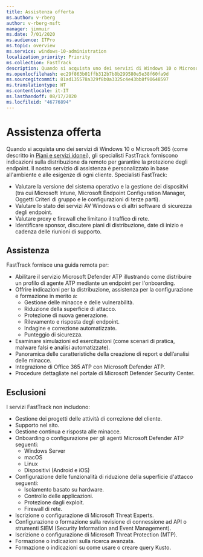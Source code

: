 ```yaml
---
title: Assistenza offerta
ms.author: v-rberg
author: v-rberg-msft
manager: jimmuir
ms.date: 7/01/2020
ms.audience: ITPro
ms.topic: overview
ms.service: windows-10-administration
localization_priority: Priority
ms.collection: FastTrack
description: Quando si acquista uno dei servizi di Windows 10 o Microsoft 365, gli specialisti FastTrack forniscono indicazioni sulla distribuzione da remoto per garantire la protezione degli endpoint. Il nostro servizio di assistenza è personalizzato in base all'ambiente e alle esigenze di ogni cliente.
ms.openlocfilehash: ec29f863b01ffb312b7b8b299580e5e38f60fa9d
ms.sourcegitcommit: 81ad135578a329f8b0a3325c4e43bb8f90648597
ms.translationtype: HT
ms.contentlocale: it-IT
ms.lasthandoff: 08/17/2020
ms.locfileid: "46776894"
---
```

# <a name="assistance-offered"></a>Assistenza offerta  

Quando si acquista uno dei servizi di Windows 10 o Microsoft 365 (come descritto in [Piani e servizi idonei](M365-eligible-services-and-plans.md)), gli specialisti FastTrack forniscono indicazioni sulla distribuzione da remoto per garantire la protezione degli endpoint. Il nostro servizio di assistenza è personalizzato in base all'ambiente e alle esigenze di ogni cliente. Specialisti FastTrack:
- Valutare la versione del sistema operativo e la gestione dei dispositivi (tra cui Microsoft Intune, Microsoft Endpoint Configuration Manager, Oggetti Criteri di gruppo e le configurazioni di terze parti).
- Valutare lo stato dei servizi AV Windows o di altri software di sicurezza degli endpoint.
- Valutare proxy e firewall che limitano il traffico di rete.
- Identificare sponsor, discutere piani di distribuzione, date di inizio e cadenza delle riunioni di supporto.

## <a name="assistance"></a>Assistenza

FastTrack fornisce una guida remota per:
- Abilitare il servizio Microsoft Defender ATP illustrando come distribuire un profilo di agente ATP mediante un endpoint per l'onboarding.
- Offrire indicazioni per la distribuzione, assistenza per la configurazione e formazione in merito a:
    - Gestione delle minacce e delle vulnerabilità.
    - Riduzione della superficie di attacco.
    - Protezione di nuova generazione.
    - Rilevamento e risposta degli endpoint.
    - Indagine e correzione automatizzate.
    - Punteggio di sicurezza.
- Esaminare simulazioni ed esercitazioni (come scenari di pratica, malware falsi e analisi automatizzate).
- Panoramica delle caratteristiche della creazione di report e dell’analisi delle minacce.
- Integrazione di Office 365 ATP con Microsoft Defender ATP.
- Procedure dettagliate nel portale di Microsoft Defender Security Center.

## <a name="out-of-scope"></a>Esclusioni

I servizi FastTrack non includono:
- Gestione dei progetti delle attività di correzione del cliente.
- Supporto nel sito.
- Gestione continua e risposta alle minacce.
- Onboarding o configurazione per gli agenti Microsoft Defender ATP seguenti:
   - Windows Server
   - macOS
   - Linux
   - Dispositivi (Android e iOS)
- Configurazione delle funzionalità di riduzione della superficie d'attacco seguenti:
    - Isolamento basato su hardware.
    - Controllo delle applicazioni.
    - Protezione dagli exploit.
    - Firewall di rete.
- Iscrizione o configurazione di Microsoft Threat Experts.
- Configurazione o formazione sulla revisione di connessione ad API o strumenti SIEM (Security Information and Event Management).
- Iscrizione o configurazione di Microsoft Threat Protection (MTP).
- Formazione o indicazioni sulla ricerca avanzata.
- Formazione o indicazioni su come usare o creare query Kusto.
